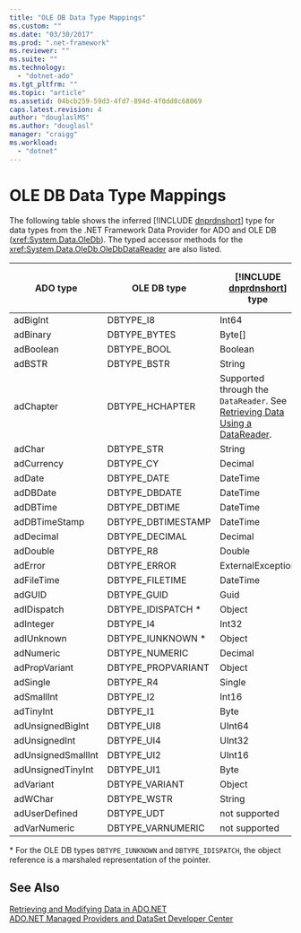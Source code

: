 ```yaml
---
title: "OLE DB Data Type Mappings"
ms.custom: ""
ms.date: "03/30/2017"
ms.prod: ".net-framework"
ms.reviewer: ""
ms.suite: ""
ms.technology: 
  - "dotnet-ado"
ms.tgt_pltfrm: ""
ms.topic: "article"
ms.assetid: 04bcb259-59d3-4fd7-894d-4f0dd0c68069
caps.latest.revision: 4
author: "douglaslMS"
ms.author: "douglasl"
manager: "craigg"
ms.workload: 
  - "dotnet"
---
```

# OLE DB Data Type Mappings
The following table shows the inferred [!INCLUDE [dnprdnshort](../../../../includes/dnprdnshort-md.md)] type for data types from the .NET Framework Data Provider for ADO and OLE DB (<xref:System.Data.OleDb>). The typed accessor methods for the <xref:System.Data.OleDb.OleDbDataReader> are also listed.  


|      ADO type      |     OLE DB type     |                                            [!INCLUDE [dnprdnshort](../../../../includes/dnprdnshort-md.md)] type                                            | [!INCLUDE [dnprdnshort](../../../../includes/dnprdnshort-md.md)] typed accessor |
|--------------------|---------------------|-------------------------------------------------------------------------------------------------------------------------------------------------------------|---------------------------------------------------------------------------------|
|      adBigInt      |      DBTYPE_I8      |                                                                            Int64                                                                            |                                   GetInt64()                                    |
|      adBinary      |    DBTYPE_BYTES     |                                                                           Byte[]                                                                            |                                   GetBytes()                                    |
|     adBoolean      |     DBTYPE_BOOL     |                                                                           Boolean                                                                           |                                  GetBoolean()                                   |
|       adBSTR       |     DBTYPE_BSTR     |                                                                           String                                                                            |                                   GetString()                                   |
|     adChapter      |   DBTYPE_HCHAPTER   | Supported through the `DataReader`. See [Retrieving Data Using a DataReader](../../../../docs/framework/data/adonet/retrieving-data-using-a-datareader.md). |                                   GetValue()                                    |
|       adChar       |     DBTYPE_STR      |                                                                           String                                                                            |                                   GetString()                                   |
|     adCurrency     |      DBTYPE_CY      |                                                                           Decimal                                                                           |                                  GetDecimal()                                   |
|       adDate       |     DBTYPE_DATE     |                                                                          DateTime                                                                           |                                  GetDateTime()                                  |
|      adDBDate      |    DBTYPE_DBDATE    |                                                                          DateTime                                                                           |                                  GetDateTime()                                  |
|      adDBTime      |    DBTYPE_DBTIME    |                                                                          DateTime                                                                           |                                  GetDateTime()                                  |
|   adDBTimeStamp    | DBTYPE_DBTIMESTAMP  |                                                                          DateTime                                                                           |                                  GetDateTime()                                  |
|     adDecimal      |   DBTYPE_DECIMAL    |                                                                           Decimal                                                                           |                                  GetDecimal()                                   |
|      adDouble      |      DBTYPE_R8      |                                                                           Double                                                                            |                                   GetDouble()                                   |
|      adError       |    DBTYPE_ERROR     |                                                                      ExternalException                                                                      |                                   GetValue()                                    |
|     adFileTime     |   DBTYPE_FILETIME   |                                                                          DateTime                                                                           |                                  GetDateTime()                                  |
|       adGUID       |     DBTYPE_GUID     |                                                                            Guid                                                                             |                                    GetGuid()                                    |
|    adIDispatch     | DBTYPE_IDISPATCH \* |                                                                           Object                                                                            |                                   GetValue()                                    |
|     adInteger      |      DBTYPE_I4      |                                                                            Int32                                                                            |                                   GetInt32()                                    |
|     adIUnknown     | DBTYPE_IUNKNOWN \*  |                                                                           Object                                                                            |                                   GetValue()                                    |
|     adNumeric      |   DBTYPE_NUMERIC    |                                                                           Decimal                                                                           |                                  GetDecimal()                                   |
|   adPropVariant    | DBTYPE_PROPVARIANT  |                                                                           Object                                                                            |                                   GetValue()                                    |
|      adSingle      |      DBTYPE_R4      |                                                                           Single                                                                            |                                   GetFloat()                                    |
|     adSmallInt     |      DBTYPE_I2      |                                                                            Int16                                                                            |                                   GetInt16()                                    |
|     adTinyInt      |      DBTYPE_I1      |                                                                            Byte                                                                             |                                    GetByte()                                    |
|  adUnsignedBigInt  |     DBTYPE_UI8      |                                                                           UInt64                                                                            |                                   GetValue()                                    |
|   adUnsignedInt    |     DBTYPE_UI4      |                                                                           UInt32                                                                            |                                   GetValue()                                    |
| adUnsignedSmallInt |     DBTYPE_UI2      |                                                                           UInt16                                                                            |                                   GetValue()                                    |
| adUnsignedTinyInt  |     DBTYPE_UI1      |                                                                            Byte                                                                             |                                    GetByte()                                    |
|     adVariant      |   DBTYPE_VARIANT    |                                                                           Object                                                                            |                                   GetValue()                                    |
|      adWChar       |     DBTYPE_WSTR     |                                                                           String                                                                            |                                   GetString()                                   |
|   adUserDefined    |     DBTYPE_UDT      |                                                                        not supported                                                                        |                                                                                 |
|    adVarNumeric    |  DBTYPE_VARNUMERIC  |                                                                        not supported                                                                        |                                                                                 |

 \* For the OLE DB types `DBTYPE_IUNKNOWN` and `DBTYPE_IDISPATCH`, the object reference is a marshaled representation of the pointer.  

## See Also  
 [Retrieving and Modifying Data in ADO.NET](../../../../docs/framework/data/adonet/retrieving-and-modifying-data.md)  
 [ADO.NET Managed Providers and DataSet Developer Center](http://go.microsoft.com/fwlink/?LinkId=217917)
